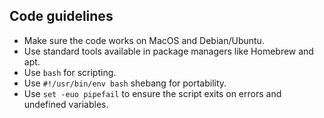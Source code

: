 ## Code guidelines
- Make sure the code works on MacOS and Debian/Ubuntu.
- Use standard tools available in package managers like Homebrew and apt.
- Use `bash` for scripting.
- Use `#!/usr/bin/env bash` shebang for portability.
- Use `set -euo pipefail` to ensure the script exits on errors and undefined variables.
